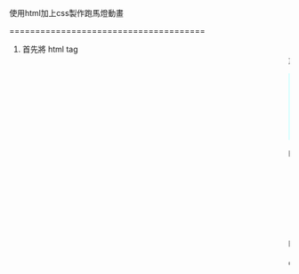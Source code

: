 使用html加上css製作跑馬燈動畫

======================================
1. 首先將 html tag <marquee> 放到跑馬燈所在的DOM節點裡頭
EX: HTML TAG長這樣:
<!-- HTML Code -->
<marquee class="marquee" direction="left" scrollamount="50" behavior="scroll">Scrolling text...</marquee>

HTML屬性說明:
* class:讓此html tag可以藉由這個屬性受到css語法操控
* direction:控制此動畫移動的方向
* scrollamount:控制動畫移動的速度 (1~100數字越大越快)
* behavior:動畫的行為 (有scroll、alternate、slide三種)
=======================================

2. 再來將css語法放入HEAD裡頭即可完成操作

EX: CSS 語法範例:
<style type="text/css" scoped>
.marquee {
font-family:'Comic Sans MS';
font-size:2em;
line-height:1.3em;
color:#330099;
background-color:#CCFFFF;
padding:1.5em;
}
</style>

css屬性說明:
* font-family:控制字型
* font-size:字體大小
* line-height:字體高度 (在此高度分成兩種單位:px以及em, em是一個浮動單位取決於他的父節點的字體大小。比如父節點的字體大小是10px，那麼0.5em就是5px。)
* color:字體顏色，使用16進位編碼來表示
* background-color:背景顏色，表示方式同color
* padding:圍繞字體的空白處



